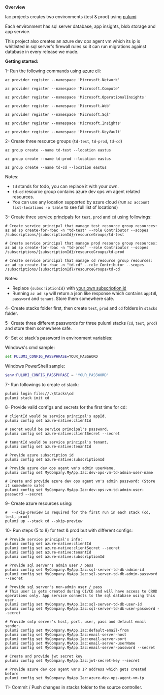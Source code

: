 ﻿**Overview**

Iac projects creates two environments (test & prod) using [pulumi](https://www.pulumi.com/)

Each environment has sql server database, app insights, blob storage and app service.

This project also creates an azure dev ops agent vm which its ip is whitlisted in sql server's firewall rules so it can run migrations against database in every release we made.

**Getting started:**

1-  Run the following commands using [azure cli](https://docs.microsoft.com/en-us/cli/azure/install-azure-cli):

```
az provider register --namespace 'Microsoft.Network'

az provider register --namespace 'Microsoft.Compute'

az provider register --namespace 'Microsoft.OperationalInsights'

az provider register --namespace 'Microsoft.Web'

az provider register --namespace 'Microsoft.Sql'

az provider register --namespace 'Microsoft.Insights'

az provider register --namespace 'Microsoft.KeyVault'

```

2- Create three resource groups (`td-test`, `td-prod`, `td-cd`)

```
az group create --name td-test --location eastus

az group create --name td-prod --location eastus

az group create --name td-cd --location eastus
```

Notes:
* `td` stands for todo, you can replace it with your own.
* `td-cd` resource group contains azure dev ops vm agent related resources.
* You can use any location supported by azure cloud (run `az account list-locations -o table` to see full list of locations)

3- Create three [service principals](https://docs.microsoft.com/en-us/azure/active-directory/develop/app-objects-and-service-principals) for `test`, `prod` and `cd` using followings:

```
# Create service principal that manage test resource group resources:
az ad sp create-for-rbac -n "td-test" --role Contributor --scopes /subscriptions/{subscriptionId}/resourceGroups/td-test

# Create service principal that manage prod resource group resources:
az ad sp create-for-rbac -n "td-prod" --role Contributor --scopes /subscriptions/{subscriptionId}/resourceGroups/td-prod

# Create service principal that manage cd resource group resources:
az ad sp create-for-rbac -n "td-cd" --role Contributor --scopes /subscriptions/{subscriptionId}/resourceGroups/td-cd
```

Notes:

* Replace `{subscriptionId}` with [your own subscription id](https://docs.microsoft.com/en-us/azure/media-services/latest/setup-azure-subscription-how-to)
* Running `az ad sp` will return a json like response which contains `appId`l, `password` and `tenant`. Store them somewhere safe.

4- Create stacks folder first, then create `test`, `prod` and `cd` folders in `stacks` folder.

5- Create three different passwords for three pulumi stacks (`cd`, `test`, `prod`) and store them somewhere safe.

6- Set `cd` stack's password in environment variables:

Windows's cmd sample:

```cmd
set PULUMI_CONFIG_PASSPHRASE=YOUR_PASSWORD
```

Windows PowerShell sample:

```powershell
$env:PULUMI_CONFIG_PASSPHRASE = 'YOUR_PASSWORD'
```

7- Run followings to create `cd` stack:
```
pulumi login file://.\Stacks\cd
pulumi stack init cd
```

8- Provide valid configs and secrets for the first time for cd:

```
# clientId would be service principal's appId.
pulumi config set azure-native:clientId 

# secret would be service principal's password.
pulumi config set azure-native:clientSecret --secret

# tenantId would be service principal's tenant.
pulumi config set azure-native:tenantId 

# Provide azure subscription id
pulumi config set azure-native:subscriptionId

# Provide azure dev ops agent vm's admin userName.
pulumi config set MyCompany.MyApp.Iac:dev-ops-vm-td-admin-user-name

# Create and provide azure dev ops agent vm's admin password: (Store it somewhere safe)
pulumi config set MyCompany.MyApp.Iac:dev-ops-vm-td-admin-user-password --secret
```

9- Create azure resources using:
```
#  --skip-preview is required for the first run in each stack (cd, test, prod)
pulumi up --stack cd --skip-preview
```

10- Run steps (5 to 8) for test & prod but with different configs:

```
# Provide service principal's info:
pulumi config set azure-native:clientId 
pulumi config set azure-native:clientSecret --secret
pulumi config set azure-native:tenantId 
pulumi config set azure-native:subscriptionId 

# Provide sql server's admin user / pass
pulumi config set MyCompany.MyApp.Iac:sql-server-td-db-admin-id
pulumi config set MyCompany.MyApp.Iac:sql-server-td-db-admin-password --secret

# Provide sql server's non-admin user / pass
# This user is gets created during CI/CD and will have access to CRUD operations only. App service connects to the sql database using this user.
pulumi config set MyCompany.MyApp.Iac:sql-server-td-db-user-id
pulumi config set MyCompany.MyApp.Iac:sql-server-td-db-user-password --secret

# Provide smtp server's host, port, user, pass and default email sender.
pulumi config set MyCompany.MyApp.Iac:default-email-from
pulumi config set MyCompany.MyApp.Iac:email-server-host
pulumi config set MyCompany.MyApp.Iac:email-server-port
pulumi config set MyCompany.MyApp.Iac:email-server-userName
pulumi config set MyCompany.MyApp.Iac:email-server-password --secret

# Create and provide jwt secret key
pulumi config set MyCompany.MyApp.Iac:jwt-secret-key --secret

# Provide azure dev ops agent vm's IP address which gets created before
pulumi config set MyCompany.MyApp.Iac:azure-dev-ops-agent-vm-ip
```

11- Commit / Push changes in stacks folder to the source controller.
